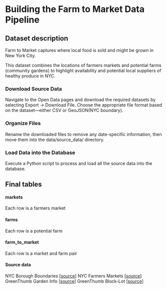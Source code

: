 # Building the Farm to Market Data Pipeline

## Dataset description
Farm to Market captures where local food is sold and might be grown in New York City.

This dataset combines the locations of farmers markets and potential farms (community gardens) to highlight availability and potential local suppliers of healthy produce in NYC.

### Download Source Data
Navigate to the Open Data pages and download the required datasets by selecting Export → Download File.
Choose the appropriate file format based on the dataset—either CSV or GeoJSON(NYC boundary).

### Organize Files
Rename the downloaded files to remove any date-specific information, then move them into the data/source_data/ directory.

### Load Data into the Database
Execute a Python script to process and load all the source data into the database.

## Final tables

#### markets
Each row is a farmers market

#### farms

Each row is a potential farm

#### farm_to_market

Each row is a market and farm pair

#### Source data

NYC Borough Boundaries [[source](https://data.cityofnewyork.us/City-Government/Borough-Boundaries/tqmj-j8zm)]
NYC Farmers Markets [[source](https://data.cityofnewyork.us/Health/NYC-Farmers-Markets/8vwk-6iz2/about_data)]
GreenThumb Garden Info [[source](https://data.cityofnewyork.us/dataset/GreenThumb-Garden-Info/p78i-pat6/about_data)]
GreenThumb Block-Lot [[source](https://data.cityofnewyork.us/dataset/GreenThumb-Block-Lot/fsjc-9fyh/about_data)]
